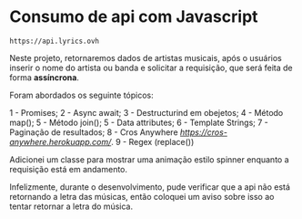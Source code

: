 # Consumo de api com Javascript

```
https://api.lyrics.ovh
```

Neste projeto, retornaremos dados de artistas musicais, após o usuários inserir o nome do artista ou banda
e solicitar a requisição, que será feita de forma __assíncrona__.

Foram abordados os seguinte tópicos:

1 - Promises;
2 - Async await;
3 - Destructurind em obejetos;
4 - Método map();
5 - Método join();
5 - Data attributes;
6 - Template Strings;
7 - Paginação de resultados;
8 - Cros Anywhere *https://cros-anywhere.herokuapp.com/*.
9 - Regex (replace())

Adicionei um classe para mostrar uma animação estilo spinner enquanto a requisição está em andamento.

Infelizmente, durante o desenvolvimento, pude verificar que a api não está retornando a letra das músicas, então coloquei um aviso sobre isso ao tentar retornar a letra do música.
